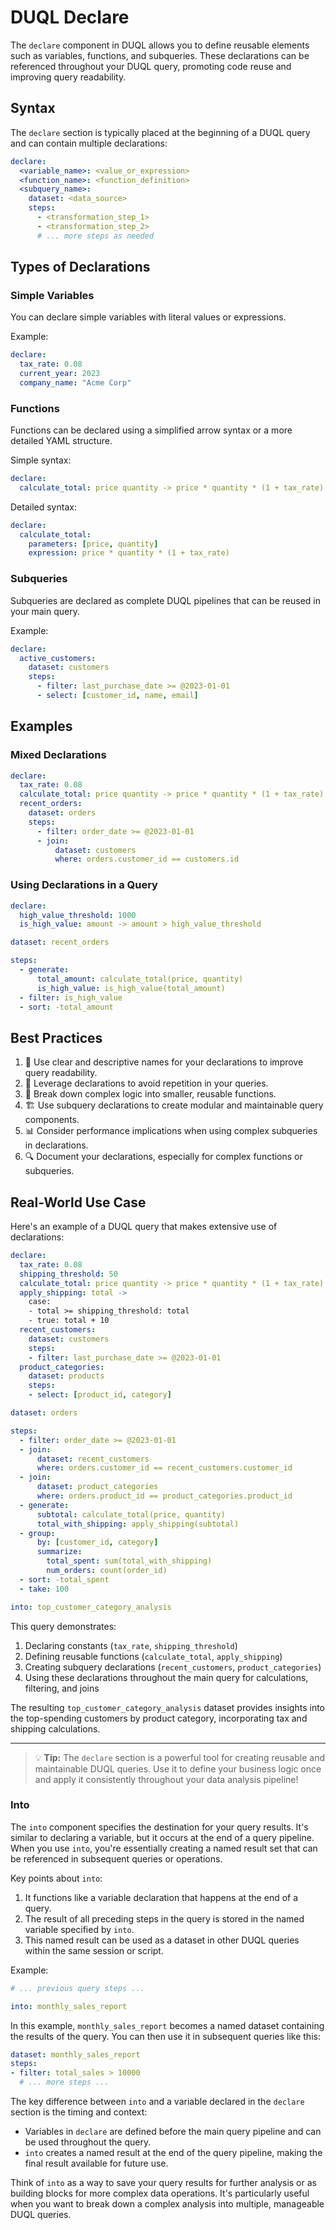 # DUQL Declare

The `declare` component in DUQL allows you to define reusable elements such as variables, functions, and subqueries. These declarations can be referenced throughout your DUQL query, promoting code reuse and improving query readability.

## Syntax

The `declare` section is typically placed at the beginning of a DUQL query and can contain multiple declarations:

```yaml
declare:
  <variable_name>: <value_or_expression>
  <function_name>: <function_definition>
  <subquery_name>:
    dataset: <data_source>
    steps:
      - <transformation_step_1>
      - <transformation_step_2>
      # ... more steps as needed
```

## Types of Declarations

### Simple Variables

You can declare simple variables with literal values or expressions.

Example:
```yaml
declare:
  tax_rate: 0.08
  current_year: 2023
  company_name: "Acme Corp"
```

### Functions

Functions can be declared using a simplified arrow syntax or a more detailed YAML structure.

Simple syntax:
```yaml
declare:
  calculate_total: price quantity -> price * quantity * (1 + tax_rate)
```

Detailed syntax:
```yaml
declare:
  calculate_total:
    parameters: [price, quantity]
    expression: price * quantity * (1 + tax_rate)
```

### Subqueries

Subqueries are declared as complete DUQL pipelines that can be reused in your main query.

Example:
```yaml
declare:
  active_customers:
    dataset: customers
    steps:
      - filter: last_purchase_date >= @2023-01-01
      - select: [customer_id, name, email]
```

## Examples

### Mixed Declarations

```yaml
declare:
  tax_rate: 0.08
  calculate_total: price quantity -> price * quantity * (1 + tax_rate)
  recent_orders:
    dataset: orders
    steps:
      - filter: order_date >= @2023-01-01
      - join:
          dataset: customers
          where: orders.customer_id == customers.id
```

### Using Declarations in a Query

```yaml
declare:
  high_value_threshold: 1000
  is_high_value: amount -> amount > high_value_threshold

dataset: recent_orders

steps:
  - generate:
      total_amount: calculate_total(price, quantity)
      is_high_value: is_high_value(total_amount)
  - filter: is_high_value
  - sort: -total_amount
```

## Best Practices

1. 📝 Use clear and descriptive names for your declarations to improve query readability.
2. 🔄 Leverage declarations to avoid repetition in your queries.
3. 🧩 Break down complex logic into smaller, reusable functions.
4. 🏗️ Use subquery declarations to create modular and maintainable query components.
5. 📊 Consider performance implications when using complex subqueries in declarations.
6. 🔍 Document your declarations, especially for complex functions or subqueries.

## Real-World Use Case

Here's an example of a DUQL query that makes extensive use of declarations:

```yaml
declare:
  tax_rate: 0.08
  shipping_threshold: 50
  calculate_total: price quantity -> price * quantity * (1 + tax_rate)
  apply_shipping: total -> 
    case:
    - total >= shipping_threshold: total
    - true: total + 10
  recent_customers:
    dataset: customers
    steps:
    - filter: last_purchase_date >= @2023-01-01
  product_categories:
    dataset: products
    steps:
    - select: [product_id, category]

dataset: orders

steps:
  - filter: order_date >= @2023-01-01
  - join:
      dataset: recent_customers
      where: orders.customer_id == recent_customers.customer_id
  - join:
      dataset: product_categories
      where: orders.product_id == product_categories.product_id
  - generate:
      subtotal: calculate_total(price, quantity)
      total_with_shipping: apply_shipping(subtotal)
  - group:
      by: [customer_id, category]
      summarize:
        total_spent: sum(total_with_shipping)
        num_orders: count(order_id)
  - sort: -total_spent
  - take: 100

into: top_customer_category_analysis
```

This query demonstrates:
1. Declaring constants (`tax_rate`, `shipping_threshold`)
2. Defining reusable functions (`calculate_total`, `apply_shipping`)
3. Creating subquery declarations (`recent_customers`, `product_categories`)
4. Using these declarations throughout the main query for calculations, filtering, and joins

The resulting `top_customer_category_analysis` dataset provides insights into the top-spending customers by product category, incorporating tax and shipping calculations.

---

> 💡 **Tip:** The `declare` section is a powerful tool for creating reusable and maintainable DUQL queries. Use it to define your business logic once and apply it consistently throughout your data analysis pipeline!

### Into

The `into` component specifies the destination for your query results. It's similar to declaring a variable, but it occurs at the end of a query pipeline. When you use `into`, you're essentially creating a named result set that can be referenced in subsequent queries or operations.

Key points about `into`:

1. It functions like a variable declaration that happens at the end of a query.
2. The result of all preceding steps in the query is stored in the named variable specified by `into`.
3. This named result can be used as a dataset in other DUQL queries within the same session or script.

Example:
```yaml
# ... previous query steps ...

into: monthly_sales_report
```

In this example, `monthly_sales_report` becomes a named dataset containing the results of the query. You can then use it in subsequent queries like this:

```yaml
dataset: monthly_sales_report
steps:
- filter: total_sales > 10000
  # ... more steps ...
```

The key difference between `into` and a variable declared in the `declare` section is the timing and context:

- Variables in `declare` are defined before the main query pipeline and can be used throughout the query.
- `into` creates a named result at the end of the query pipeline, making the final result available for future use.

Think of `into` as a way to save your query results for further analysis or as building blocks for more complex data operations. It's particularly useful when you want to break down a complex analysis into multiple, manageable DUQL queries.